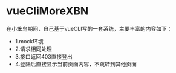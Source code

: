 # vueCliMoreXBN

在小笨鸟期间，自己基于vueCLI写的一套系统，主要丰富的内容如下：

- 1.mock环境
- 2.请求相同处理
- 3.接口返回403直接登出
- 4.登陆后直接显示当前页面内容，不跳转到其他页面
